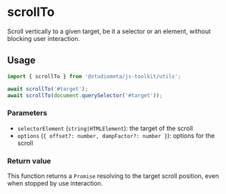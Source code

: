# scrollTo

Scroll vertically to a given target, be it a selector or an element, without blocking user interaction.

## Usage

```js
import { scrollTo } from '@studiometa/js-toolkit/utils';

await scrollTo('#target');
await scrollTo(document.querySelector('#target'));
```

### Parameters

- `selectorElement` (`string|HTMLElement`): the target of the scroll
- `options` (`{ offset?: number, dampFactor?: number }`): options for the scroll

### Return value

This function returns a `Promise` resolving to the target scroll position, even when stopped by use interaction.
